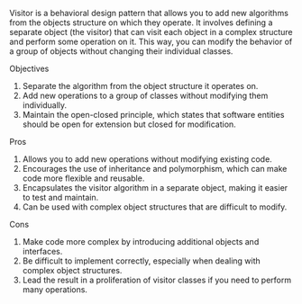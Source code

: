 Visitor is a behavioral design pattern that allows you to add new algorithms from the objects structure on which they operate. It involves defining a
separate object (the visitor) that can visit each object in a complex structure and perform some operation on it. This way, you can modify the behavior
of a group of objects without changing their individual classes.

Objectives

1. Separate the algorithm from the object structure it operates on.
2. Add new operations to a group of classes without modifying them individually.
3. Maintain the open-closed principle, which states that software entities should be open for extension but closed for modification.

Pros

1. Allows you to add new operations without modifying existing code.
2. Encourages the use of inheritance and polymorphism, which can make code more flexible and reusable.
3. Encapsulates the visitor algorithm in a separate object, making it easier to test and maintain.
4. Can be used with complex object structures that are difficult to modify.

Cons

1. Make code more complex by introducing additional objects and interfaces.
2. Be difficult to implement correctly, especially when dealing with complex object structures.
3. Lead the result in a proliferation of visitor classes if you need to perform many operations.
